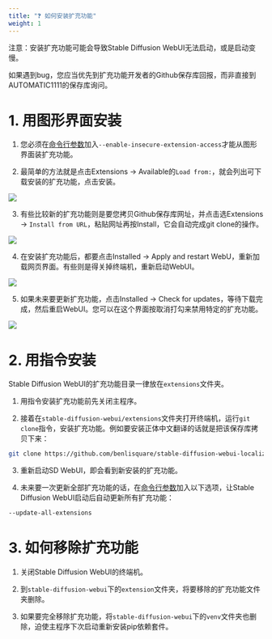 ```yaml
---
title: "❓ 如何安装扩充功能"
weight: 1
---
```


注意：安装扩充功能可能会导致Stable Diffusion WebUI无法启动，或是启动变慢。

如果遇到bug，您应当优先到扩充功能开发者的Github保存库回报，而非直接到AUTOMATIC1111的保存库询问。


# 1. 用图形界面安装

1. 您必须在[命令行参数](../installation/command-line-arguments-and-settings/)加入`--enable-insecure-extension-access`才能从图形界面装扩充功能。

2. 最简单的方法就是点击Extensions → Available的`Load from:`，就会列出可下载安装的扩充功能，点击安装。

![](../../../images/how-to-install-extensions-1.webp)

3. 有些比较新的扩充功能则是要您拷贝Github保存库网址，并点击选Extensions → `Install from URL`，粘贴网址再按Install，它会自动完成git clone的操作。

![](../../../images/how-to-install-extensions-2.webp)

4. 在安装扩充功能后，都要点击Installed → Apply and restart WebU，重新加载网页界面。有些则是得关掉终端机，重新启动WebUI。

![](../../../images/how-to-install-extensions-3.webp)

5. 如果未来要更新扩充功能，点击Installed → Check for updates，等待下载完成，然后重启WebUI。您可以在这个界面按取消打勾来禁用特定的扩充功能。

![](../../../images/how-to-install-extensions-4.webp)


# 2. 用指令安装

Stable Diffusion WebUI的扩充功能目录一律放在`extensions`文件夹。

1. 用指令安装扩充功能前先关闭主程序。

2. 接着在`stable-diffusion-webui/extensions`文件夹打开终端机，运行`git clone`指令，安装扩充功能。例如要安装正体中文翻译的话就是把该保存库拷贝下来：
```bash
git clone https://github.com/benlisquare/stable-diffusion-webui-localization-zh_TW.git
```

3. 重新启动SD WebUI，即会看到新安装的扩充功能。

4. 未来要一次更新全部扩充功能的话，在[命令行参数](../installation/command-line-arguments-and-settings/)加入以下选项，让Stable Diffusion WebUI启动后自动更新所有扩充功能：
```bash
--update-all-extensions
```

# 3. 如何移除扩充功能

1. 关闭Stable Diffusion WebUI的终端机。

2. 到`stable-diffusion-webui`下的`extension`文件夹，将要移除的扩充功能文件夹删除。

3. 如果要完全移除扩充功能，将`stable-diffusion-webui`下的`venv`文件夹也删除，迫使主程序下次启动重新安装pip依赖套件。

